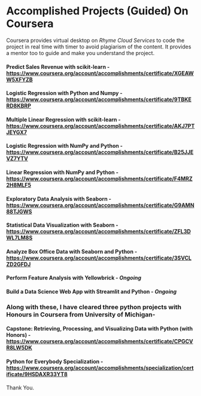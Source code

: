 # Accomplished Projects (Guided) On Coursera
 Coursera provides virtual desktop on *Rhyme Cloud Services* to code the project in real time with timer to avoid plagiarism of the content.
It provides a mentor too to guide and make you understand the project.

#### Predict Sales Revenue with scikit-learn - https://www.coursera.org/account/accomplishments/certificate/XGEAWW5XFYZB

#### Logistic Regression with Python and Numpy - https://www.coursera.org/account/accomplishments/certificate/9TBKERD8KBRP

#### Multiple Linear Regression with scikit-learn - https://www.coursera.org/account/accomplishments/certificate/AKJ7PTJEYGX7

#### Logistic Regression with NumPy and Python - https://www.coursera.org/account/accomplishments/certificate/B25JJEVZ7YTV

#### Linear Regression with NumPy and Python - https://www.coursera.org/account/accomplishments/certificate/F4MRZ2H8MLF5

#### Exploratory Data Analysis with Seaborn - https://www.coursera.org/account/accomplishments/certificate/G9AMN88TJGWS

#### Statistical Data Visualization with Seaborn - https://www.coursera.org/account/accomplishments/certificate/ZFL3DWL7LM8S

#### Analyze Box Office Data with Seaborn and Python - https://www.coursera.org/account/accomplishments/certificate/3SVCLZD2GFDJ

#### Perform Feature Analysis with Yellowbrick - *Ongoing*

#### Build a Data Science Web App with Streamlit and Python - *Ongoing*

### Along with these, I have cleared three python projects with Honours in Coursera from University of Michigan-

#### Capstone: Retrieving, Processing, and Visualizing Data with Python (with Honors) - https://www.coursera.org/account/accomplishments/certificate/CPGCVR8LW5DK

#### Python for Everybody Specialization - https://www.coursera.org/account/accomplishments/specialization/certificate/9HSDAXR33YT8

Thank You.
